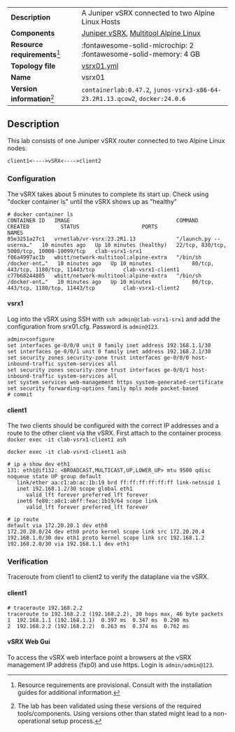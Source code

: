 |                               |                                                                                    |
| ----------------------------- | ---------------------------------------------------------------------------------- |
| **Description**               | A Juniper vSRX connected to two Alpine Linux Hosts                                 |
| **Components**                | [Juniper vSRX][vsrx], [Multitool Alpine Linux][client]                             |
| **Resource requirements**[^1] | :fontawesome-solid-microchip: 2 <br/>:fontawesome-solid-memory: 4 GB               |
| **Topology file**             | [vsrx01.yml][topofile]                                                             |
| **Name**                      | vsrx01                                                                             |
| **Version information**[^2]   | `containerlab:0.47.2`, `junos-vsrx3-x86-64-23.2R1.13.qcow2`, `docker:24.0.6`       |

## Description

This lab consists of one Juniper vSRX router connected to two Alpine Linux nodes.

```
client1<---->vSRX<---->client2
```

### Configuration

The vSRX takes about 5 minutes to complete its start up. Check using "docker container ls" until the vSRX shows up as "healthy"

```
# docker container ls
CONTAINER ID   IMAGE                                  COMMAND                  CREATED          STATUS                    PORTS                                        NAMES
85e3251a27c1   vrnetlab/vr-vsrx:23.2R1.13             "/launch.py --userna…"   10 minutes ago   Up 10 minutes (healthy)   22/tcp, 830/tcp, 5000/tcp, 10000-10099/tcp   clab-vsrx1-srx1
f06a4997ac1b   wbitt/network-multitool:alpine-extra   "/bin/sh /docker-ent…"   10 minutes ago   Up 10 minutes             80/tcp, 443/tcp, 1180/tcp, 11443/tcp         clab-vsrx1-client1
c77b68244805   wbitt/network-multitool:alpine-extra   "/bin/sh /docker-ent…"   10 minutes ago   Up 10 minutes             80/tcp, 443/tcp, 1180/tcp, 11443/tcp         clab-vsrx1-client2
```

#### vsrx1

Log into the vSRX using SSH with `ssh admin@clab-vsrx1-srx1` and add the configuration from srx01.cfg. Password is `admin@123`.

```
admin>configure
set interfaces ge-0/0/0 unit 0 family inet address 192.168.1.1/30
set interfaces ge-0/0/1 unit 0 family inet address 192.168.2.1/30
set security zones security-zone trust interfaces ge-0/0/0 host-inbound-traffic system-services all
set security zones security-zone trust interfaces ge-0/0/1 host-inbound-traffic system-services all
set system services web-management https system-generated-certificate
set security forwarding-options family mpls mode packet-based
# commit 
```

#### client1

The two clients should be configured with the correct IP addresses and a route to the other client via the vSRX.
First attach to the container process `docker exec -it clab-vsrx1-client1 ash`

```
docker exec -it clab-vsrx1-client1 ash

# ip a show dev eth1
131: eth1@if132: <BROADCAST,MULTICAST,UP,LOWER_UP> mtu 9500 qdisc noqueue state UP group default
   link/ether aa:c1:ab:ac:1b:19 brd ff:ff:ff:ff:ff:ff link-netnsid 1
   inet 192.168.1.2/30 scope global eth1
      valid_lft forever preferred_lft forever
   inet6 fe80::a8c1:abff:feac:1b19/64 scope link
      valid_lft forever preferred_lft forever

# ip route
default via 172.20.20.1 dev eth0
172.20.20.0/24 dev eth0 proto kernel scope link src 172.20.20.4
192.168.1.0/30 dev eth1 proto kernel scope link src 192.168.1.2
192.168.2.0/30 via 192.168.1.1 dev eth1
```

### Verification

Traceroute from client1 to client2 to verify the dataplane via the vSRX.

#### client1

```
# traceroute 192.168.2.2
traceroute to 192.168.2.2 (192.168.2.2), 30 hops max, 46 byte packets
1  192.168.1.1 (192.168.1.1)  0.397 ms  0.347 ms  0.290 ms
2  192.168.2.2 (192.168.2.2)  0.263 ms  0.374 ms  0.762 ms
```

#### vSRX Web Gui

To access the vSRX web interface point a browsers at the vSRX management IP address (fxp0) and use https. Login is `admin/admin@123`.
  
[vsrx]: https://www.juniper.net/us/en/products/security/srx-series/vsrx-virtual-firewall-datasheet.html
[client]: https://github.com/wbitt/Network-MultiTool
[topofile]: https://github.com/srl-labs/containerlab/tree/main/lab-examples/vsrx1/vsrx01.yml

[^1]: Resource requirements are provisional. Consult with the installation guides for additional information.
[^2]: The lab has been validated using these versions of the required tools/components. Using versions other than stated might lead to a non-operational setup process.
